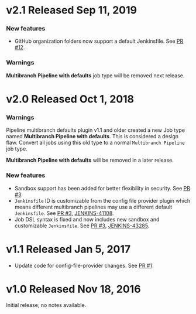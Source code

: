 # v2.1 Released Sep 11, 2019

### New features

- GitHub organization folders now support a default Jenkinsfile.  See [PR
  #12][#12].

[#12]: https://github.com/jenkinsci/pipeline-multibranch-defaults-plugin/pull/12

### Warnings

**Multibranch Pipeline with defaults** job type will be removed next release.

# v2.0 Released Oct 1, 2018

### Warnings

Pipeline multibranch defaults plugin v1.1 and older created a new Job type named
**Multibranch Pipeline with defaults**.  This is considered a design flaw.
Convert all jobs using this old type to a normal `Multibranch Pipeline` job
type.

**Multibranch Pipeline with defaults** will be removed in a later release.

### New features

- Sandbox support has been added for better flexibility in security.  See [PR
  #3][#3].
- `Jenkinsfile` ID is customizable from the config file provider plugin which
  means different multibranch pipelines may use a different default
  `Jenkinsfile`.  See [PR #3][#3], [JENKINS-41108][JENKINS-41108].
- Job DSL syntax is fixed and now includes new sandbox and customizable
  `Jenkinsfile`.  See [PR #3][#3], [JENKINS-43285][JENKINS-43285].

[#3]: https://github.com/jenkinsci/pipeline-multibranch-defaults-plugin/pull/3
[JENKINS-41108]: https://issues.jenkins-ci.org/browse/JENKINS-41108
[JENKINS-43285]: https://issues.jenkins-ci.org/browse/JENKINS-43285

# v1.1 Released Jan 5, 2017

- Update code for config-file-provider changes. See [PR #1][#1].

[#1]: https://github.com/jenkinsci/pipeline-multibranch-defaults-plugin/pull/1

# v1.0 Released Nov 18, 2016

Initial release; no notes available.
